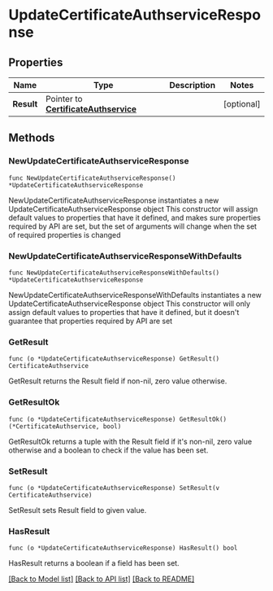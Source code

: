 # UpdateCertificateAuthserviceResponse

## Properties

Name | Type | Description | Notes
------------ | ------------- | ------------- | -------------
**Result** | Pointer to [**CertificateAuthservice**](CertificateAuthservice.md) |  | [optional] 

## Methods

### NewUpdateCertificateAuthserviceResponse

`func NewUpdateCertificateAuthserviceResponse() *UpdateCertificateAuthserviceResponse`

NewUpdateCertificateAuthserviceResponse instantiates a new UpdateCertificateAuthserviceResponse object
This constructor will assign default values to properties that have it defined,
and makes sure properties required by API are set, but the set of arguments
will change when the set of required properties is changed

### NewUpdateCertificateAuthserviceResponseWithDefaults

`func NewUpdateCertificateAuthserviceResponseWithDefaults() *UpdateCertificateAuthserviceResponse`

NewUpdateCertificateAuthserviceResponseWithDefaults instantiates a new UpdateCertificateAuthserviceResponse object
This constructor will only assign default values to properties that have it defined,
but it doesn't guarantee that properties required by API are set

### GetResult

`func (o *UpdateCertificateAuthserviceResponse) GetResult() CertificateAuthservice`

GetResult returns the Result field if non-nil, zero value otherwise.

### GetResultOk

`func (o *UpdateCertificateAuthserviceResponse) GetResultOk() (*CertificateAuthservice, bool)`

GetResultOk returns a tuple with the Result field if it's non-nil, zero value otherwise
and a boolean to check if the value has been set.

### SetResult

`func (o *UpdateCertificateAuthserviceResponse) SetResult(v CertificateAuthservice)`

SetResult sets Result field to given value.

### HasResult

`func (o *UpdateCertificateAuthserviceResponse) HasResult() bool`

HasResult returns a boolean if a field has been set.


[[Back to Model list]](../README.md#documentation-for-models) [[Back to API list]](../README.md#documentation-for-api-endpoints) [[Back to README]](../README.md)


